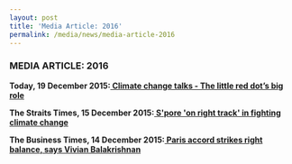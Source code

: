 ```yaml
---
layout: post
title: 'Media Article: 2016'
permalink: /media/news/media-article-2016
---
```


### MEDIA ARTICLE: 2016

**Today, 19 December 2015:[<a href="https://www.todayonline.com/singapore/climate-change-talks-little-red-dots-big-role-0" target="_blank"> Climate change talks - The little red dot’s big role</a>](https://www.todayonline.com/singapore/climate-change-talks-little-red-dots-big-role-0)**


**The Straits Times, 15 December 2015:[<a href="https://www.straitstimes.com/singapore/environment/spore-on-right-track-in-fighting-climate-change" target="_blank"> S'pore 'on right track' in fighting climate change</a>](https://www.straitstimes.com/singapore/environment/spore-on-right-track-in-fighting-climate-change)**


**The Business Times, 14 December 2015:[<a href="https://www.businesstimes.com.sg/government-economy/paris-accord-strikes-right-balance-says-vivian-balakrishnan" target="_blank"> Paris accord strikes right balance, says Vivian Balakrishnan</a>](https://www.businesstimes.com.sg/government-economy/paris-accord-strikes-right-balance-says-vivian-balakrishnan)**